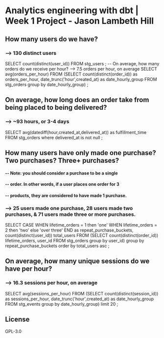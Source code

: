 # Analytics engineering with dbt | Week 1 Project - Jason Lambeth Hill

## How many users do we have? 
  ### --> 130 distinct users
SELECT 
    count(distinct(user_id))
FROM stg_users
;
-- On average, how many orders do we receive per hour? 
    --> 7.5 orders per hour, on average
SELECT
    avg(orders_per_hour)
FROM 
    (SELECT
        count(distinct(order_id)) as orders_per_hour,
        date_trunc('hour',created_at) as date_hourly_group
    FROM stg_orders
    group by date_hourly_group)
;
## On average, how long does an order take from being placed to being delivered? 
  ### --> ~93 hours, or 3-4 days
SELECT 
    avg(datediff(hour,created_at,delivered_at)) as fulfillment_time
FROM stg_orders
where delivered_at is not null
;
## How many users have only made one purchase? Two purchases? Three+ purchases?
####    -- Note: you should consider a purchase to be a single 
####        -- order. In other words, if a user places one order for 3 
####        -- products, they are considered to have made 1 purchase.
  ### --> 25 users made one purchase, 28 users made two purchases, & 71 users made three or more purchases.
SELECT
    CASE WHEN lifetime_orders = 1 then 'one'
        WHEN lifetime_orders = 2 then 'two'
        else 'over three'
    END as repeat_purchase_buckets,
    count(distinct(user_id)) total_users
FROM
    (SELECT 
        count(distinct(order_id)) lifetime_orders,
        user_id
    FROM stg_orders
    group by user_id)
group by repeat_purchase_buckets
order by total_users asc
;

## On average, how many unique sessions do we have per hour? 
  ### --> 16.3 sessions per hour, on average

SELECT
    avg(sessions_per_hour)
FROM
    (SELECT 
        count(distinct(session_id)) as sessions_per_hour,
        date_trunc('hour',created_at) as date_hourly_group
    FROM stg_events
        group by date_hourly_group)
limit 20
;

## License
GPL-3.0
